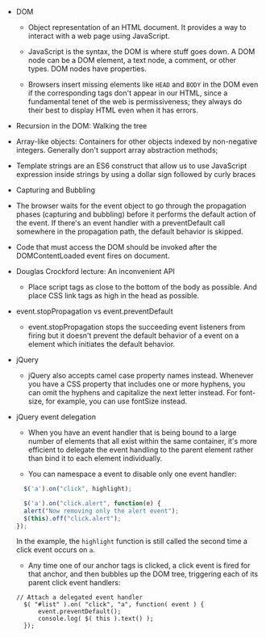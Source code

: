 * DOM

  * Object representation of an HTML document. It provides a way to interact with a web page using JavaScript.

  * JavaScript is the syntax, the DOM is where stuff goes down. A DOM node can be a DOM element, a text node, a comment, or other types. DOM nodes have properties.

  * Browsers insert missing elements like `HEAD` and `BODY` in the DOM even if the corresponding tags don't appear in our HTML, since a fundamental tenet of the web is permissiveness; they always do their best to display HTML even when it has errors.

* Recursion in the DOM: Walking the tree

* Array-like objects: Containers for other objects indexed by non-negative integers. Generally don't support array abstraction methods;

* Template strings are an ES6 construct that allow us to use JavaScript expression inside strings by using a dollar sign followed by curly braces

* Capturing and Bubbling

* The browser waits for the event object to go through the propagation phases (capturing and bubbling) before it performs the default action of the event. If there's an event handler with a preventDefault call somewhere in the propagation path, the default behavior is skipped.

* Code that must access the DOM should be invoked after the DOMContentLoaded event fires on document.

* Douglas Crockford lecture: An inconvenient API

  * Place script tags as close to the bottom of the body as possible. And place CSS link tags as high in the head as possible.

* event.stopPropagation vs event.preventDefault

  * event.stopPropagation stops the succeeding event listeners from firing but it doesn't prevent the default behavior of a event on a element which initiates the default behavior.

* jQuery

  * jQuery also accepts camel case property names instead. Whenever you have a CSS property that includes one or more hyphens, you can omit the hyphens and capitalize the next letter instead. For font-size, for example, you can use fontSize instead.

* jQuery event delegation

  * When you have an event handler that is being bound to a large number of elements that all exist within the same container, it's more efficient to delegate the event handling to the parent element rather than bind it to each element individually.

  * You can namespace a event to disable only one event handler:

  ```javascript
    $('a').on("click", highlight);

    $('a').on("click.alert", function(e) {
    alert("Now removing only the alert event");
    $(this).off("click.alert");
  });
  ```

  In the example, the `highlight` function is still called the second time a click event occurs on `a`.

  * Any time one of our anchor tags is clicked, a click event is fired for that anchor, and then bubbles up the DOM tree, triggering each of its parent click event handlers:

  ```
  // Attach a delegated event handler
    $( "#list" ).on( "click", "a", function( event ) {
        event.preventDefault();
        console.log( $( this ).text() );
    });
  ```

